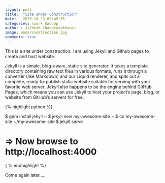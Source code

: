 ```yaml
---
layout: post
title:  "Site under Construction"
date:   2015-10-29 09:45:36
categories: spark hadoop
author : Jithesh Chandrasekharan
image: underconstruction.jpg
comments: true
---
```


This is a site under construction. I am using Jekyll and Github pages to create and host website.

Jekyll is a simple, blog-aware, static site generator. It takes a template directory containing raw text files in various formats, runs it through a converter (like Markdown) and our Liquid renderer, and spits out a complete, ready-to-publish static website suitable for serving with your favorite web server. Jekyll also happens to be the engine behind GitHub Pages, which means you can use Jekyll to host your project’s page, blog, or website from GitHub’s servers for free.

{% highlight python %}

 $ gem install jekyll
~ $ jekyll new my-awesome-site
~ $ cd my-awesome-site
~/my-awesome-site $ jekyll serve
# => Now browse to http://localhost:4000 

{ % endhighlight %}

Come again later.....